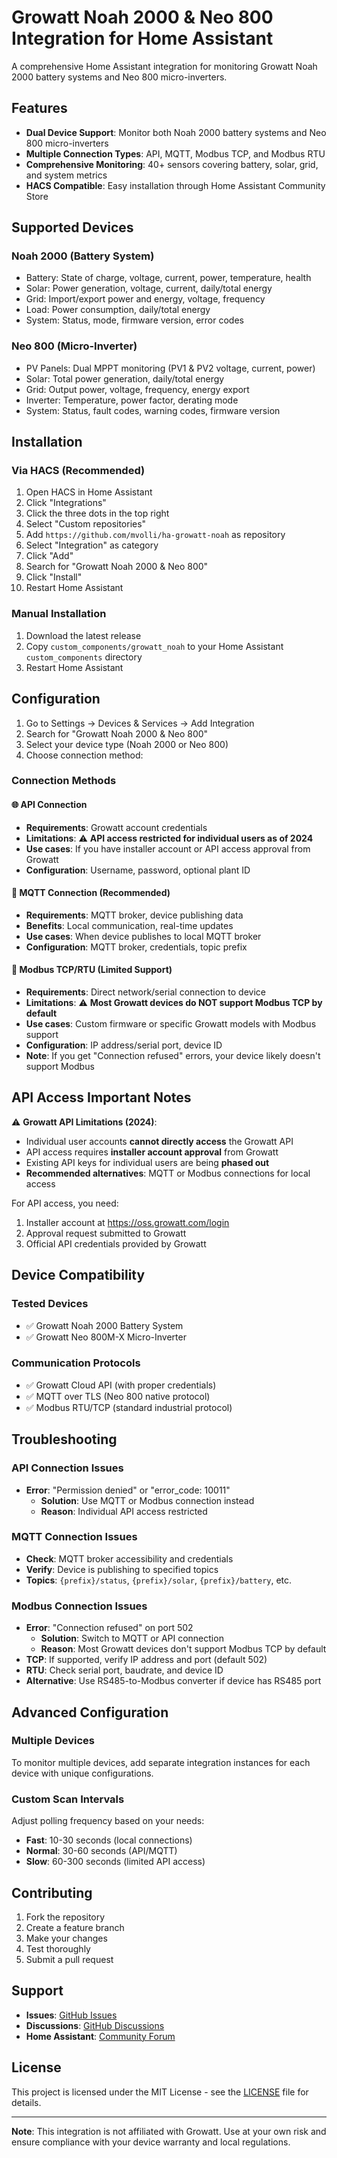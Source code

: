 # Growatt Noah 2000 & Neo 800 Integration for Home Assistant

A comprehensive Home Assistant integration for monitoring Growatt Noah 2000 battery systems and Neo 800 micro-inverters.

## Features

- **Dual Device Support**: Monitor both Noah 2000 battery systems and Neo 800 micro-inverters
- **Multiple Connection Types**: API, MQTT, Modbus TCP, and Modbus RTU
- **Comprehensive Monitoring**: 40+ sensors covering battery, solar, grid, and system metrics
- **HACS Compatible**: Easy installation through Home Assistant Community Store

## Supported Devices

### Noah 2000 (Battery System)
- Battery: State of charge, voltage, current, power, temperature, health
- Solar: Power generation, voltage, current, daily/total energy
- Grid: Import/export power and energy, voltage, frequency
- Load: Power consumption, daily/total energy
- System: Status, mode, firmware version, error codes

### Neo 800 (Micro-Inverter)
- PV Panels: Dual MPPT monitoring (PV1 & PV2 voltage, current, power)
- Solar: Total power generation, daily/total energy
- Grid: Output power, voltage, frequency, energy export
- Inverter: Temperature, power factor, derating mode
- System: Status, fault codes, warning codes, firmware version

## Installation

### Via HACS (Recommended)

1. Open HACS in Home Assistant
2. Click "Integrations"
3. Click the three dots in the top right
4. Select "Custom repositories"
5. Add `https://github.com/mvolli/ha-growatt-noah` as repository
6. Select "Integration" as category
7. Click "Add"
8. Search for "Growatt Noah 2000 & Neo 800"
9. Click "Install"
10. Restart Home Assistant

### Manual Installation

1. Download the latest release
2. Copy `custom_components/growatt_noah` to your Home Assistant `custom_components` directory
3. Restart Home Assistant

## Configuration

1. Go to Settings → Devices & Services → Add Integration
2. Search for "Growatt Noah 2000 & Neo 800"
3. Select your device type (Noah 2000 or Neo 800)
4. Choose connection method:

### Connection Methods

#### 🌐 API Connection
- **Requirements**: Growatt account credentials
- **Limitations**: ⚠️ **API access restricted for individual users as of 2024**
- **Use cases**: If you have installer account or API access approval from Growatt
- **Configuration**: Username, password, optional plant ID

#### 📡 MQTT Connection (Recommended)
- **Requirements**: MQTT broker, device publishing data
- **Benefits**: Local communication, real-time updates
- **Use cases**: When device publishes to local MQTT broker
- **Configuration**: MQTT broker, credentials, topic prefix

#### 🔌 Modbus TCP/RTU (Limited Support)
- **Requirements**: Direct network/serial connection to device
- **Limitations**: ⚠️ **Most Growatt devices do NOT support Modbus TCP by default**
- **Use cases**: Custom firmware or specific Growatt models with Modbus support
- **Configuration**: IP address/serial port, device ID
- **Note**: If you get "Connection refused" errors, your device likely doesn't support Modbus

## API Access Important Notes

⚠️ **Growatt API Limitations (2024)**:
- Individual user accounts **cannot directly access** the Growatt API
- API access requires **installer account approval** from Growatt
- Existing API keys for individual users are being **phased out**
- **Recommended alternatives**: MQTT or Modbus connections for local access

For API access, you need:
1. Installer account at https://oss.growatt.com/login
2. Approval request submitted to Growatt
3. Official API credentials provided by Growatt

## Device Compatibility

### Tested Devices
- ✅ Growatt Noah 2000 Battery System
- ✅ Growatt Neo 800M-X Micro-Inverter

### Communication Protocols
- ✅ Growatt Cloud API (with proper credentials)
- ✅ MQTT over TLS (Neo 800 native protocol)
- ✅ Modbus RTU/TCP (standard industrial protocol)

## Troubleshooting

### API Connection Issues
- **Error**: "Permission denied" or "error_code: 10011"
  - **Solution**: Use MQTT or Modbus connection instead
  - **Reason**: Individual API access restricted

### MQTT Connection Issues
- **Check**: MQTT broker accessibility and credentials
- **Verify**: Device is publishing to specified topics
- **Topics**: `{prefix}/status`, `{prefix}/solar`, `{prefix}/battery`, etc.

### Modbus Connection Issues
- **Error**: "Connection refused" on port 502
  - **Solution**: Switch to MQTT or API connection
  - **Reason**: Most Growatt devices don't support Modbus TCP by default
- **TCP**: If supported, verify IP address and port (default 502)
- **RTU**: Check serial port, baudrate, and device ID
- **Alternative**: Use RS485-to-Modbus converter if device has RS485 port

## Advanced Configuration

### Multiple Devices
To monitor multiple devices, add separate integration instances for each device with unique configurations.

### Custom Scan Intervals
Adjust polling frequency based on your needs:
- **Fast**: 10-30 seconds (local connections)
- **Normal**: 30-60 seconds (API/MQTT)
- **Slow**: 60-300 seconds (limited API access)

## Contributing

1. Fork the repository
2. Create a feature branch
3. Make your changes
4. Test thoroughly
5. Submit a pull request

## Support

- **Issues**: [GitHub Issues](https://github.com/mvolli/ha-growatt-noah/issues)
- **Discussions**: [GitHub Discussions](https://github.com/mvolli/ha-growatt-noah/discussions)
- **Home Assistant**: [Community Forum](https://community.home-assistant.io/)

## License

This project is licensed under the MIT License - see the [LICENSE](LICENSE) file for details.

---

**Note**: This integration is not affiliated with Growatt. Use at your own risk and ensure compliance with your device warranty and local regulations.